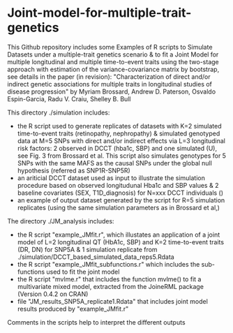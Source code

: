# Joint-model-for-multiple-trait-genetics

This Github repository includes some Examples of R scripts to Simulate Datasets under a multiple-trait genetics scenario & to fit a Joint Model for multiple longitudinal and multiple time-to-event traits using the two-stage approach with estimation of the variance-covariance matrix by bootstrap, see details in the paper (in revision): "Characterization of direct and/or indirect genetic associations for multiple traits in longitudinal studies of disease progression"
by Myriam Brossard, Andrew D. Paterson, Osvaldo Espin-Garcia, Radu V. Craiu, Shelley B. Bull

This directory ./simulation includes:
- the R script used to generate replicates of datasets with K=2 simulated time-to-event traits (retinopathy, nephropathy) & simulated genotyped data at M=5 SNPs with direct and/or indirect effects via L=3 longitudinal risk factors: 2 observed in DCCT (hba1c, SBP) and one simulated (U), see Fig. 3 from Brossard et al. This script also simulates genotypes for 5 SNPs with the same MAFS as the causal SNPs under the global null hypothesis (referred as SNP1R-SNP5R)
- an ariticial DCCT dataset used as input to illustrate the simulation procedure based on observed longitudunal Hba1c and SBP values & 2 baseline covariates (SEX, T1D_diagnosis) for N=xxx DCCT individuals ()
- an example of output dataset generated by the script for R=5 simulation replicates (using the same simulation parameters as in Brossard et al,)

The directory ./JM_analysis includes:
- the R script "example_JMfit.r", which illustates an application of a joint model of L=2 longitudinal QT (HbA1c, SBP) and K=2 time-to-event traits (DR, DN) for SNP5A & 1 simulation replicate from ./simulation/DCCT_based_simulated_data_reps5.Rdata
- the R script "example_JMfit_subfunctions.r" which includes the sub-functions used to fit the joint model 
- the R script "mvlme.r" that includes the function mvlme() to fit a multivariate mixed model, extracted from the JoineRML package (Version 0.4.2 on CRAN)  
- file "JM_results_SNP5A_replicate1.Rdata" that includes joint model results produced by "example_JMfit.r"

Comments in the scripts help to interpret the different outputs
